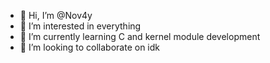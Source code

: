 - 👋 Hi, I’m @Nov4y
- 👀 I’m interested in everything
- 🌱 I’m currently learning C and kernel module development
- 💞️ I’m looking to collaborate on idk

<!---
Nov4y/Nov4y is a ✨ special ✨ repository because its `README.md` (this file) appears on your GitHub profile.
You can click the Preview link to take a look at your changes.
--->
